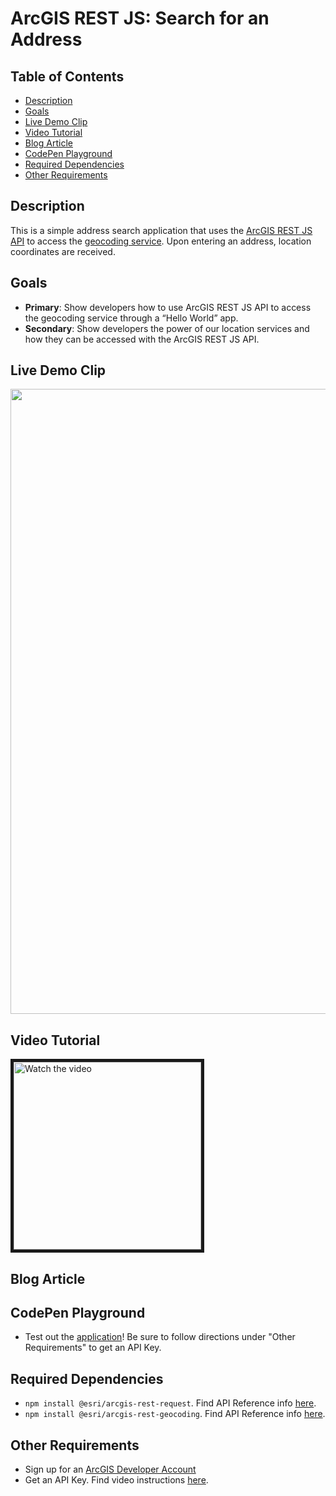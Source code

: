 # ArcGIS REST JS: Search for an Address

Table of Contents
---------------------

 * [Description](#description)
 * [Goals](#goals)
 * [Live Demo Clip](#clip)
 * [Video Tutorial](#video)
 * [Blog Article](#blog)
 * [CodePen Playground](#codepen)
 * [Required Dependencies](#dep)
 * [Other Requirements](#req)


## Description <a name="description"></a>

This is a simple address search application that uses the [ArcGIS REST JS API](https://developers.arcgis.com/arcgis-rest-js/api-reference/) to access the [geocoding service](https://developers.arcgis.com/documentation/mapping-apis-and-services/search/geocoding/). Upon entering an address, location coordinates are received.

## Goals <a name="goals"></a>

- **Primary**: Show developers how to use ArcGIS REST JS API to access the geocoding service through a “Hello World” app.
- **Secondary**: Show developers the power of our location services and how they can be accessed with the ArcGIS REST JS API.

## Live Demo Clip <a name="clip"></a>

<img src="https://user-images.githubusercontent.com/112517097/194944142-cb0d358c-03ea-4cee-b253-0b244fe2f94a.gif" width="1000" />

## Video Tutorial <a name="video"></a>

<a href="https://youtu.be/qJf0kkZoPqc" target="_blank">
 <img src="https://user-images.githubusercontent.com/112517097/194936343-26fdc6ab-37fa-4a88-baf4-efed09219159.jpg" alt="Watch the video" width="300" border="5" />
</a>

## Blog Article <a name="blog"></a>

## CodePen Playground <a name="codepen"></a>
- Test out the <a href="https://cyatteau.github.io/ArcGIS-REST-JS-search-address-codepen/">application</a>! Be sure to follow directions under "Other Requirements" to get an API Key.


## Required Dependencies <a name="dep"></a>

- `npm install @esri/arcgis-rest-request`. Find API Reference info [here](https://developers.arcgis.com/arcgis-rest-js/api-reference/arcgis-rest-request/).
- `npm install @esri/arcgis-rest-geocoding`. Find API Reference info [here](https://developers.arcgis.com/arcgis-rest-js/api-reference/arcgis-rest-geocoding/).

## Other Requirements <a name="req"></a>

- Sign up for an [ArcGIS Developer Account](https://developers.arcgis.com/sign-up/)
- Get an API Key. Find video instructions [here](https://www.youtube.com/watch?v=StVncn6DLzc.).
